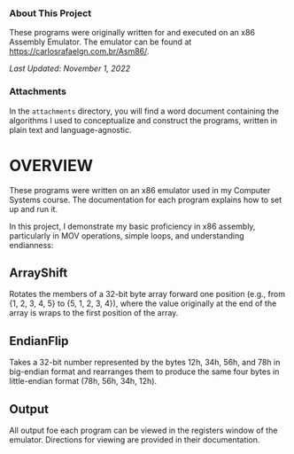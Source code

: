 ### About This Project
These programs were originally written for and executed on an x86 Assembly
Emulator. The emulator can be found at https://carlosrafaelgn.com.br/Asm86/.

_Last Updated: November 1, 2022_

### Attachments
In the `attachments` directory, you will find a word document containing the
algorithms I used to conceptualize and construct the programs, written in plain
text and language-agnostic.

# OVERVIEW
These programs were written on an x86 emulator used in my Computer Systems
course. The documentation for each program explains how to set up and run it.

In this project, I demonstrate my basic proficiency in x86 assembly,
particularly in MOV operations, simple loops, and understanding endianness:

## ArrayShift

Rotates the members of a 32-bit byte array forward one position
(e.g., from {1, 2, 3, 4, 5} to {5, 1, 2, 3, 4}), where the value originally at
the end of the array is wraps to the first position of the array.

## EndianFlip

Takes a 32-bit number represented by the bytes 12h, 34h, 56h, and 78h in
big-endian format and rearranges them to produce the same four bytes in
little-endian format (78h, 56h, 34h, 12h).

## Output

All output foe each program can be viewed in the registers window of the
emulator. Directions for viewing are provided in their documentation.
